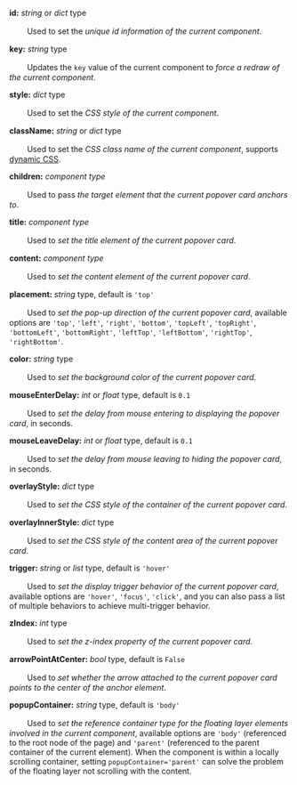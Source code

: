 **id:** *string* or *dict* type

　　 Used to set the *unique id information of the current component*.

**key:** *string* type

　　 Updates the `key` value of the current component to *force a redraw of the current component*.

**style:** *dict* type

　　 Used to set the *CSS style of the current component*.

**className:** *string* or *dict* type

　　 Used to set the *CSS class name of the current component*, supports [dynamic CSS](/advanced-classname).

**children:** *component type*

　　 Used to pass *the target element that the current popover card anchors to*.

**title:** *component type*

　　 Used to *set the title element of the current popover card*.

**content:** *component type*

　　 Used to *set the content element of the current popover card*.

**placement:** *string* type, default is `'top'`

　　 Used to *set the pop-up direction of the current popover card*, available options are `'top'`, `'left'`, `'right'`, `'bottom'`, `'topLeft'`, `'topRight'`, `'bottomLeft'`, `'bottomRight'`, `'leftTop'`, `'leftBottom'`, `'rightTop'`, `'rightBottom'`.

**color:** *string* type

　　 Used to *set the background color of the current popover card*.

**mouseEnterDelay:** *int* or *float* type, default is `0.1`

　　 Used to *set the delay from mouse entering to displaying the popover card*, in seconds.

**mouseLeaveDelay:** *int* or *float* type, default is `0.1`

　　 Used to *set the delay from mouse leaving to hiding the popover card*, in seconds.

**overlayStyle:** *dict* type

　　 Used to *set the CSS style of the container of the current popover card*.

**overlayInnerStyle:** *dict* type

　　 Used to *set the CSS style of the content area of the current popover card*.

**trigger:** *string* or *list* type, default is `'hover'`

　　 Used to *set the display trigger behavior of the current popover card*, available options are `'hover'`, `'focus'`, `'click'`, and you can also pass a list of multiple behaviors to achieve multi-trigger behavior.

**zIndex:** *int* type

　　 Used to *set the z-index property of the current popover card*.

**arrowPointAtCenter:** *bool* type, default is `False`

　　 Used to *set whether the arrow attached to the current popover card points to the center of the anchor element*.

**popupContainer:** *string* type, default is `'body'`

　　 Used to *set the reference container type for the floating layer elements involved in the current component*, available options are `'body'` (referenced to the root node of the page) and `'parent'` (referenced to the parent container of the current element). When the component is within a locally scrolling container, setting `popupContainer='parent'` can solve the problem of the floating layer not scrolling with the content.